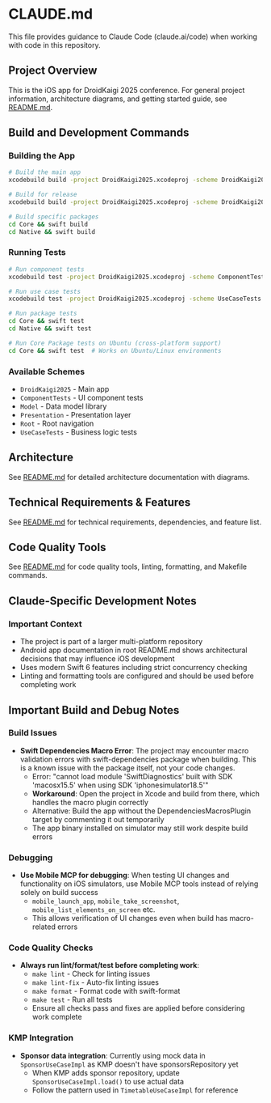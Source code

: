 # CLAUDE.md

This file provides guidance to Claude Code (claude.ai/code) when working with code in this repository.

## Project Overview

This is the iOS app for DroidKaigi 2025 conference. For general project information, architecture diagrams, and getting started guide, see [README.md](./README.md).

## Build and Development Commands

### Building the App
```bash
# Build the main app
xcodebuild build -project DroidKaigi2025.xcodeproj -scheme DroidKaigi2025 -configuration Debug

# Build for release
xcodebuild build -project DroidKaigi2025.xcodeproj -scheme DroidKaigi2025 -configuration Release

# Build specific packages
cd Core && swift build
cd Native && swift build
```

### Running Tests
```bash
# Run component tests
xcodebuild test -project DroidKaigi2025.xcodeproj -scheme ComponentTests -destination 'platform=iOS Simulator,name=iPhone 15 Pro'

# Run use case tests
xcodebuild test -project DroidKaigi2025.xcodeproj -scheme UseCaseTests -destination 'platform=iOS Simulator,name=iPhone 15 Pro'

# Run package tests
cd Core && swift test
cd Native && swift test

# Run Core Package tests on Ubuntu (cross-platform support)
cd Core && swift test  # Works on Ubuntu/Linux environments
```

### Available Schemes
- `DroidKaigi2025` - Main app
- `ComponentTests` - UI component tests
- `Model` - Data model library
- `Presentation` - Presentation layer
- `Root` - Root navigation
- `UseCaseTests` - Business logic tests

## Architecture

See [README.md](./README.md#-architecture) for detailed architecture documentation with diagrams.

## Technical Requirements & Features

See [README.md](./README.md#-getting-started) for technical requirements, dependencies, and feature list.

## Code Quality Tools

See [README.md](./README.md#-development) for code quality tools, linting, formatting, and Makefile commands.

## Claude-Specific Development Notes

### Important Context
- The project is part of a larger multi-platform repository
- Android app documentation in root README.md shows architectural decisions that may influence iOS development
- Uses modern Swift 6 features including strict concurrency checking
- Linting and formatting tools are configured and should be used before completing work

## Important Build and Debug Notes
### Build Issues
- **Swift Dependencies Macro Error**: The project may encounter macro validation errors with swift-dependencies package when building. This is a known issue with the package itself, not your code changes.
  - Error: "cannot load module 'SwiftDiagnostics' built with SDK 'macosx15.5' when using SDK 'iphonesimulator18.5'"
  - **Workaround**: Open the project in Xcode and build from there, which handles the macro plugin correctly
  - Alternative: Build the app without the DependenciesMacrosPlugin target by commenting it out temporarily
  - The app binary installed on simulator may still work despite build errors

### Debugging
- **Use Mobile MCP for debugging**: When testing UI changes and functionality on iOS simulators, use Mobile MCP tools instead of relying solely on build success
  - `mobile_launch_app`, `mobile_take_screenshot`, `mobile_list_elements_on_screen` etc.
  - This allows verification of UI changes even when build has macro-related errors

### Code Quality Checks
- **Always run lint/format/test before completing work**:
  - `make lint` - Check for linting issues
  - `make lint-fix` - Auto-fix linting issues
  - `make format` - Format code with swift-format
  - `make test` - Run all tests
  - Ensure all checks pass and fixes are applied before considering work complete

### KMP Integration
- **Sponsor data integration**: Currently using mock data in `SponsorUseCaseImpl` as KMP doesn't have sponsorsRepository yet
  - When KMP adds sponsor repository, update `SponsorUseCaseImpl.load()` to use actual data
  - Follow the pattern used in `TimetableUseCaseImpl` for reference